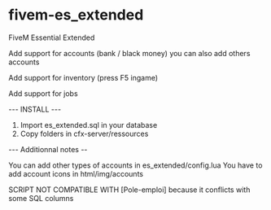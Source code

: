 # fivem-es_extended
FiveM Essential Extended

Add support for accounts (bank / black money) you can also add others accounts

Add support for inventory (press F5 ingame)

Add support for jobs


--- INSTALL ---

1) Import es_extended.sql in your database
2) Copy folders in cfx-server/ressources

--- Additionnal notes --

You can add other types of accounts in es_extended/config.lua
You have to add account icons in html/img/accounts

SCRIPT NOT COMPATIBLE WITH [Pole-emploi] because it conflicts with some SQL columns
